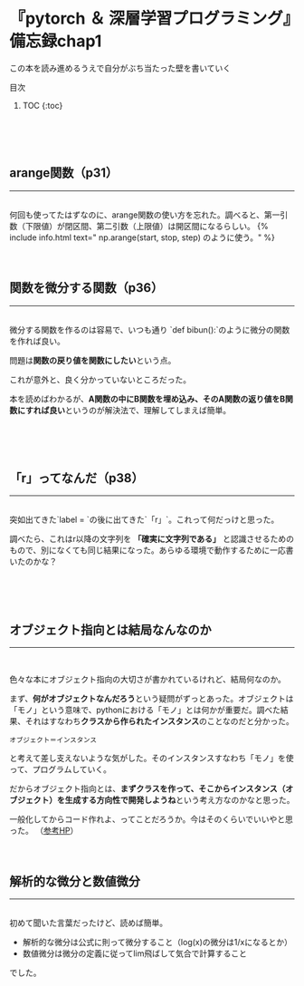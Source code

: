 # 『pytorch ＆ 深層学習プログラミング』　備忘録chap1

この本を読み進めるうえで自分がぶち当たった壁を書いていく

目次
1. TOC
{:toc}

<br>
<br>
<br>

## arange関数（p31）
---
<br>
何回も使ってたはずなのに、arange関数の使い方を忘れた。調べると、第一引数（下限値）が閉区間、第二引数（上限値）は開区間になるらしい。
{% include info.html text="
np.arange(start, stop, step)
のように使う。" %}


<br>
<br>
<br>



## 関数を微分する関数（p36）
---
<br>
微分する関数を作るのは容易で、いつも通り `def bibun():`のように微分の関数を作れば良い。

問題は**関数の戻り値を関数にしたい**という点。

これが意外と、良く分かっていないところだった。

本を読めばわかるが、**A関数の中にB関数を埋め込み、そのA関数の返り値をB関数にすれば良い**というのが解決法で、理解してしまえば簡単。
  
<br>
<br>
<br>
  

## 「r」ってなんだ（p38）
---
<br>
突如出てきた`label = `の後に出てきた`「r」`。これって何だっけと思った。

調べたら、これはr以降の文字列を **「確実に文字列である」** と認識させるためのもので、別になくても同じ結果になった。あらゆる環境で動作するために一応書いたのかな？

<br>
<br>
<br>
  

## オブジェクト指向とは結局なんなのか
---
<br>

色々な本にオブジェクト指向の大切さが書かれているけれど、結局何なのか。

まず、**何がオブジェクトなんだろう**という疑問がずっとあった。オブジェクトは「モノ」という意味で、pythonにおける「モノ」とは何かが重要だ。調べた結果、それはすなわち**クラスから作られたインスタンス**のことなのだと分かった。

`オブジェクト＝インスタンス`

と考えて差し支えないような気がした。そのインスタンスすなわち「モノ」を使って、プログラムしていく。

だからオブジェクト指向とは、**まずクラスを作って、そこからインスタンス（オブジェクト）を生成する方向性で開発しようね**という考え方なのかなと思った。

一般化してからコード作れよ、ってことだろうか。今はそのくらいでいいやと思った。
（[参考HP](https://eng-entrance.com/what-oop)）
<br>
<br>
<br>
  
  
  
## 解析的な微分と数値微分
---
<br>
初めて聞いた言葉だったけど、読めば簡単。

- 解析的な微分は公式に則って微分すること（log(x)の微分は1/xになるとか）
- 数値微分は微分の定義に従ってlim飛ばして気合で計算すること

でした。
